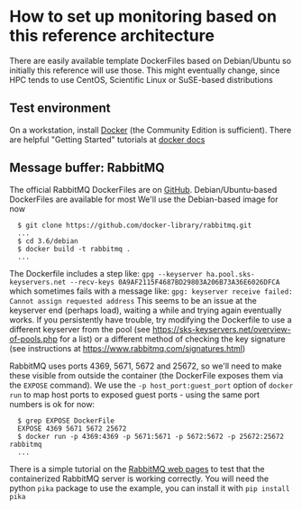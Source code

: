 # How to set up monitoring based on this reference architecture

There are easily available template DockerFiles based on Debian/Ubuntu so 
initially this reference will use those. This might eventually change, since 
HPC tends to use CentOS, Scientific Linux or SuSE-based distributions

## Test environment

On a workstation, install [Docker](https://docs.docker.com/engine/installation/) 
(the Community Edition is sufficient). There are helpful "Getting Started" 
tutorials at [docker docs](https://docs.docker.com/get-started/)

## Message buffer: RabbitMQ

The official RabbitMQ DockerFiles are on [GitHub](https://github.com/docker-library/rabbitmq).
Debian/Ubuntu-based DockerFiles are available for most We'll use the 
Debian-based image for now 

```console
  $ git clone https://github.com/docker-library/rabbitmq.git
  ...
  $ cd 3.6/debian
  $ docker build -t rabbitmq .
  ...
```

The Dockerfile includes a step like:
`gpg --keyserver ha.pool.sks-keyservers.net --recv-keys 0A9AF2115F4687BD29803A206B73A36E6026DFCA`
which sometimes fails with a message like:
`gpg: keyserver receive failed: Cannot assign requested address`
This seems to be an issue at the keyserver end (perhaps load), waiting a while 
and trying again eventually works. If you persistently have trouble, try 
modifying the Dockerfile to use a different keyserver from the pool (see 
https://sks-keyservers.net/overview-of-pools.php for a list) or a different
method of checking the key signature (see instructions at 
https://www.rabbitmq.com/signatures.html)

RabbitMQ uses ports 4369, 5671, 5672 and 25672, so we'll need to make these 
visible from outside the container (the DockerFile exposes them via the 
`EXPOSE` command). We use the `-p host_port:guest_port` option of `docker run` 
to map host ports to exposed guest ports - using the same port
numbers is ok for now:

```console
  $ grep EXPOSE DockerFile
  EXPOSE 4369 5671 5672 25672
  $ docker run -p 4369:4369 -p 5671:5671 -p 5672:5672 -p 25672:25672 rabbitmq
  ...
```

There is a simple tutorial on the [RabbitMQ web pages](https://www.rabbitmq.com/tutorials/tutorial-one-python.html)
to test that the containerized RabbitMQ server is working correctly. You will 
need the python `pika` package to use the example, you can install it with
`pip install pika`

 
